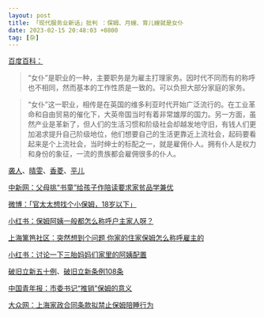 ```yaml
---
layout: post
title: 「现代服务业新话」批判 ：保姆、月嫂、育儿嫂就是女仆
date: 2023-02-15 20:48:03 +0800
tag: [杂]
---
```


[百度百科：](https://baike.baidu.com/item/女仆/6932)

> “女仆”是职业的一种，主要职务是为雇主打理家务。因时代不同而有的称呼也不相同，然而基本的工作性质是一致的。可以负担大部分家庭的家务。

> “女仆”这一职业，相传是在英国的维多利亚时代开始广泛流行的。在工业革命和自由贸易的催化下，大英帝国当时有着非常雄厚的国力。另一方面，虽然产业是革新了，但人们的生活习惯和阶级社会却越发地守旧，有钱人们更加渴求提升自己阶级地位，他们想要自己的生活更靠近上流社会，起码要看起来是个上流社会，当时绅士的标配之一，就是雇佣仆人。拥有仆人是权力和身份的象征，一流的贵族都会雇佣很多的仆人。

[袭人](https://baike.baidu.com/item/袭人/2474111)、[晴雯](https://baike.baidu.com/item/晴雯/1138336)、[香菱](https://baike.baidu.com/item/甄英莲)、[平儿](https://baike.baidu.com/item/平儿/6793219)

[中新网：父母挑“书童”给孩子作陪读要求家贫品学兼优](http://news.sohu.com/20090826/n266237827.shtml)

[微博：「官太太想找个小保姆，18岁以下」](https://m.weibo.cn/detail/4142459381027789)

[小红书：保姆阿姨一般都怎么称呼户主家人呀？](https://www.xiaohongshu.com/explore/6219f1b1000000002103c673)

[上海篱笆社区：突然想到个问题 你家的住家保姆怎么称呼雇主的](https://www.libaclub.com/t_13_10691290_1.htm)

[小红书：讨论一下三胎妈妈们家里的阿姨配置](https://www.xiaohongshu.com/explore/634fdc9700000000080135df)

[破旧立新五十例](https://weibo.com/ttarticle/p/show?id=2309634693568458719991#:~:text=一律不许资产阶级王八蛋雇佣保姆，谁胆敢违抗，再骑在劳动人民头上，要严加惩办。一切服务行业必须面向工农兵，要为工农兵服务，要带阶级性。决不生产为资产阶级服务的一切东西。)、[破旧立新条例108条](https://www.sohu.com/a/122469816_526351#:~:text=任何人不能雇用保姆。谁再敢骑在劳动人民头上，必须严加处理。)

[中国青年报：市委书记“推销”保姆的意义](http://zqb.cyol.com/content/2003-09/22/content_737259.htm)

[大众网：上海家政合同条款拟禁止保姆陪睡行为](http://www.dzwww.com/synr/ttbt/shxwtt/200909/t20090908_5059990.htm)